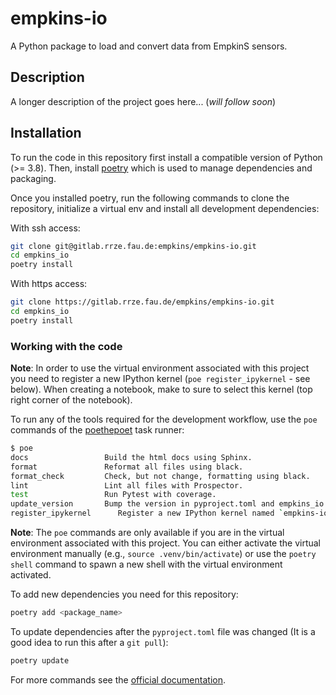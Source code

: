 # empkins-io

A Python package to load and convert data from EmpkinS sensors.


## Description

A longer description of the project goes here... (*will follow soon*)

## Installation

To run the code in this repository first install a compatible version of Python (>= 3.8). 
Then, install [poetry](https://python-poetry.org) which is used to manage dependencies and packaging.

Once you installed poetry, run the following commands to clone the repository, initialize a virtual env and install 
all development dependencies:

With ssh access:

```bash
git clone git@gitlab.rrze.fau.de:empkins/empkins-io.git
cd empkins_io
poetry install
```

With https access:

```bash
git clone https://gitlab.rrze.fau.de/empkins/empkins-io.git
cd empkins_io
poetry install
```

### Working with the code

**Note**: In order to use the virtual environment associated with this project you need to register a new IPython 
kernel (`poe register_ipykernel` - see below). When creating a notebook, make to sure to select this kernel 
(top right corner of the notebook).

To run any of the tools required for the development workflow, use the `poe` commands of the 
[poethepoet](https://github.com/nat-n/poethepoet) task runner:

```bash
$ poe
docs                 Build the html docs using Sphinx.
format               Reformat all files using black.
format_check         Check, but not change, formatting using black.
lint                 Lint all files with Prospector.
test                 Run Pytest with coverage.
update_version       Bump the version in pyproject.toml and empkins_io.__init__ .
register_ipykernel      Register a new IPython kernel named `empkins-io` linked to the virtual environment.
```

**Note**: The `poe` commands are only available if you are in the virtual environment associated with this project. 
You can either activate the virtual environment manually (e.g., `source .venv/bin/activate`) or use the `poetry shell` 
command to spawn a new shell with the virtual environment activated.

To add new dependencies you need for this repository:
```bash
poetry add <package_name>
```

To update dependencies after the `pyproject.toml` file was changed (It is a good idea to run this after a `git pull`):
```bash
poetry update
```

For more commands see the [official documentation](https://python-poetry.org/docs/cli/).

